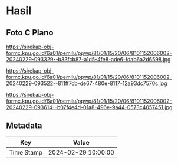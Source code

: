 # Hasil

## Foto C Plano

https://sirekap-obj-formc.kpu.go.id/6a01/pemilu/ppwp/81/01/15/20/06/8101152006002-20240229-093329--b33fcb87-a1d5-4fe8-ade6-fdab6a2d6598.jpg

https://sirekap-obj-formc.kpu.go.id/6a01/pemilu/ppwp/81/01/15/20/06/8101152006002-20240229-093522--811ff7cb-de67-480e-8117-12a93dc7570c.jpg

https://sirekap-obj-formc.kpu.go.id/6a01/pemilu/ppwp/81/01/15/20/06/8101152006002-20240229-093614--b07f4e4d-01a8-496e-9a44-0573c4057451.jpg


## Metadata

| Key        | Value               |
| ---------- | ------------------- |
| Time Stamp | 2024-02-29 10:00:00 |



